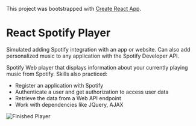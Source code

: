 This project was bootstrapped with [Create React App](https://github.com/facebook/create-react-app).

# React Spotify Player

Simulated adding Spotify integration with an app or website. Can also add personalized music to any application with the Spotify Developer API.

Spotify Web player that displays information about your currently playing music from Spotify. Skills also practiced:

- Register an application with Spotify
- Authenticate a user and get authorization to access user data
- Retrieve the data from a Web API endpoint
- Work with dependencies like JQuery, AJAX

![Finished Player](https://i.imgur.com/rRh23PV.jpg)
